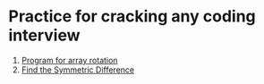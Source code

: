 # Practice for cracking any coding interview

1. [Program for array rotation](https://github.com/karnavpargi/coding-practices/blob/master/rotateArray.js)
2. [Find the Symmetric Difference](https://github.com/karnavpargi/coding-practices/blob/master/symetricDifference.js)
